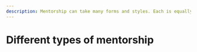 ```yaml
---
description: Mentorship can take many forms and styles. Each is equally valuable!
---
```


# Different types of mentorship

